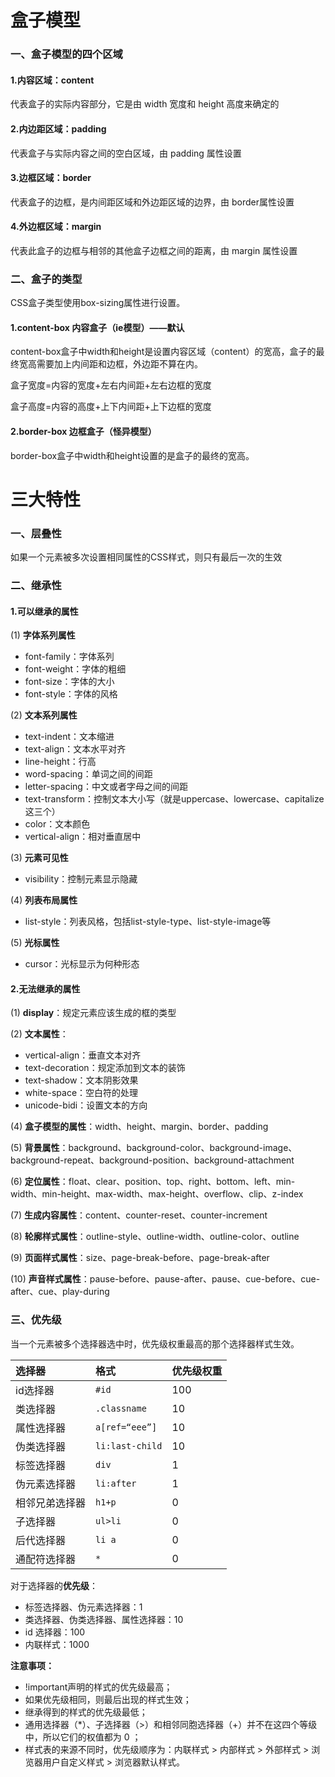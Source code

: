 # 盒子模型

### 一、盒子模型的四个区域

#### 1.内容区域：content
代表盒子的实际内容部分，它是由 width 宽度和 height 高度来确定的

#### 2.内边距区域：padding
代表盒子与实际内容之间的空白区域，由 padding 属性设置

#### 3.边框区域：border
代表盒子的边框，是内间距区域和外边距区域的边界，由 border属性设置

#### 4.外边框区域：margin
代表此盒子的边框与相邻的其他盒子边框之间的距离，由 margin 属性设置

### 二、盒子的类型
CSS盒子类型使用box-sizing属性进行设置。

#### 1.content-box 内容盒子（ie模型）——默认
content-box盒子中width和height是设置内容区域（content）的宽高，盒子的最终宽高需要加上内间距和边框，外边距不算在内。

盒子宽度=内容的宽度+左右内间距+左右边框的宽度

盒子高度=内容的高度+上下内间距+上下边框的宽度

#### 2.border-box 边框盒子（怪异模型）
border-box盒子中width和height设置的是盒子的最终的宽高。

# 三大特性

### 一、层叠性
如果一个元素被多次设置相同属性的CSS样式，则只有最后一次的生效
### 二、继承性
#### 1.可以继承的属性
(1) **字体系列属性**
   - font-family：字体系列
   - font-weight：字体的粗细
   - font-size：字体的大小
   - font-style：字体的风格

(2) **文本系列属性**

   - text-indent：文本缩进
   - text-align：文本水平对齐
   - line-height：行高
   - word-spacing：单词之间的间距
   - letter-spacing：中文或者字母之间的间距
   - text-transform：控制文本大小写（就是uppercase、lowercase、capitalize这三个）
   - color：文本颜色
   - vertical-align：相对垂直居中

(3) **元素可见性**

   - visibility：控制元素显示隐藏

(4) **列表布局属性**

   - list-style：列表风格，包括list-style-type、list-style-image等

(5) **光标属性**

   - cursor：光标显示为何种形态

#### 2.无法继承的属性
(1) **display**：规定元素应该生成的框的类型

(2) **文本属性**：

   - vertical-align：垂直文本对齐
   - text-decoration：规定添加到文本的装饰
   - text-shadow：文本阴影效果
   - white-space：空白符的处理
   - unicode-bidi：设置文本的方向

(4) **盒子模型的属性**：width、height、margin、border、padding

(5) **背景属性**：background、background-color、background-image、background-repeat、background-position、background-attachment

(6) **定位属性**：float、clear、position、top、right、bottom、left、min-width、min-height、max-width、max-height、overflow、clip、z-index

(7) **生成内容属性**：content、counter-reset、counter-increment

(8) **轮廓样式属性**：outline-style、outline-width、outline-color、outline

(9) **页面样式属性**：size、page-break-before、page-break-after

(10) **声音样式属性**：pause-before、pause-after、pause、cue-before、cue-after、cue、play-during

### 三、优先级

当一个元素被多个选择器选中时，优先级权重最高的那个选择器样式生效。

| **选择器**     | **格式**      | **优先级权重** |
| :------------- | :------------ | :------------- |
| id选择器       | `#id`          | 100            |
| 类选择器       | `.classname`    | 10             |
| 属性选择器     | `a[ref=“eee”]`  | 10             |
| 伪类选择器     | `li:last-child` | 10             |
| 标签选择器     | `div`           | 1              |
| 伪元素选择器   | `li:after`      | 1              |
| 相邻兄弟选择器 | `h1+p`          | 0              |
| 子选择器       | `ul>li`         | 0              |
| 后代选择器     | `li a`          | 0              |
| 通配符选择器   | `*`             | 0              |

对于选择器的**优先级**：

- 标签选择器、伪元素选择器：1
- 类选择器、伪类选择器、属性选择器：10
- id 选择器：100
- 内联样式：1000

**注意事项：**

- !important声明的样式的优先级最高；
- 如果优先级相同，则最后出现的样式生效；
- 继承得到的样式的优先级最低；
- 通用选择器（*）、子选择器（>）和相邻同胞选择器（+）并不在这四个等级中，所以它们的权值都为 0 ；
- 样式表的来源不同时，优先级顺序为：内联样式 > 内部样式 > 外部样式 > 浏览器用户自定义样式 > 浏览器默认样式。